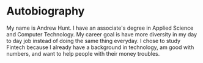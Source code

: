 # Autobiography
My name is Andrew Hunt. I have an associate's degree in Applied Science and Computer Technology. My career goal is have more diversity in my day to day job instead of doing the same thing everyday. I chose to study Fintech because I already have a background in technology, am good with numbers, and want to help people with their money troubles.